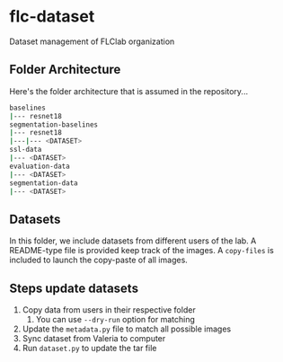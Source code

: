 # flc-dataset
Dataset management of FLClab organization

## Folder Architecture

Here's the folder architecture that is assumed in the repository...
```bash
baselines
|--- resnet18
segmentation-baselines
|--- resnet18
|---|--- <DATASET>
ssl-data
|--- <DATASET>
evaluation-data
|--- <DATASET>
segmentation-data
|--- <DATASET>
```

## Datasets

In this folder, we include datasets from different users of the lab. A README-type file is provided keep track of the images. A `copy-files` is included to launch the copy-paste of all images.

## Steps update datasets

1. Copy data from users in their respective folder
    1. You can use `--dry-run` option for matching
1. Update the `metadata.py` file to match all possible images
1. Sync dataset from Valeria to computer
1. Run `dataset.py` to update the tar file
